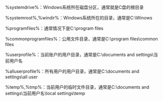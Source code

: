 %systemdrive%：Windows系统所在磁盘分区，通常就是C盘的根目录

%systemroot%,%windir%：Windows系统所在的目录，通常是C:\Winows

%programfiles%：通常情况下是C:\program files

%commonprogramfiles%：公用文件目录，通常是C:\program files\common files

%userprofile%：当前账户的用户目录，通常是C:\documents and settings\当前用户名

%alluserprofile%：所有用户的用户目录，通常是C:\documents and settings\all user

%temp%,%tmp%：当前用户的临时文件目录，通常是C:\documents and settings\当前用户名\local settings\temp

